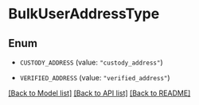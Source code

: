 # BulkUserAddressType

## Enum


* `CUSTODY_ADDRESS` (value: `"custody_address"`)

* `VERIFIED_ADDRESS` (value: `"verified_address"`)


[[Back to Model list]](../README.md#documentation-for-models) [[Back to API list]](../README.md#documentation-for-api-endpoints) [[Back to README]](../README.md)


